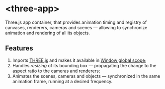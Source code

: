 # \<three-app\>

Three.js app container, that provides animation timing and registry of canvases, renderers, cameras and scenes — allowing to synchronize animation and rendering of all its objects.

## Features

1. Imports [THREE.js](https://github.com/mrdoob/three.js/) and makes it available in [Window global scope](https://developer.mozilla.org/en-US/docs/Web/API/WindowOrWorkerGlobalScope);
2. Handles _resizing_ of its bounding box — propagating the change to the aspect ratio to the cameras and renderers;
3. Animates the scenes, cameras and objects — synchronized in the same animation frame, running at a desired frequency.